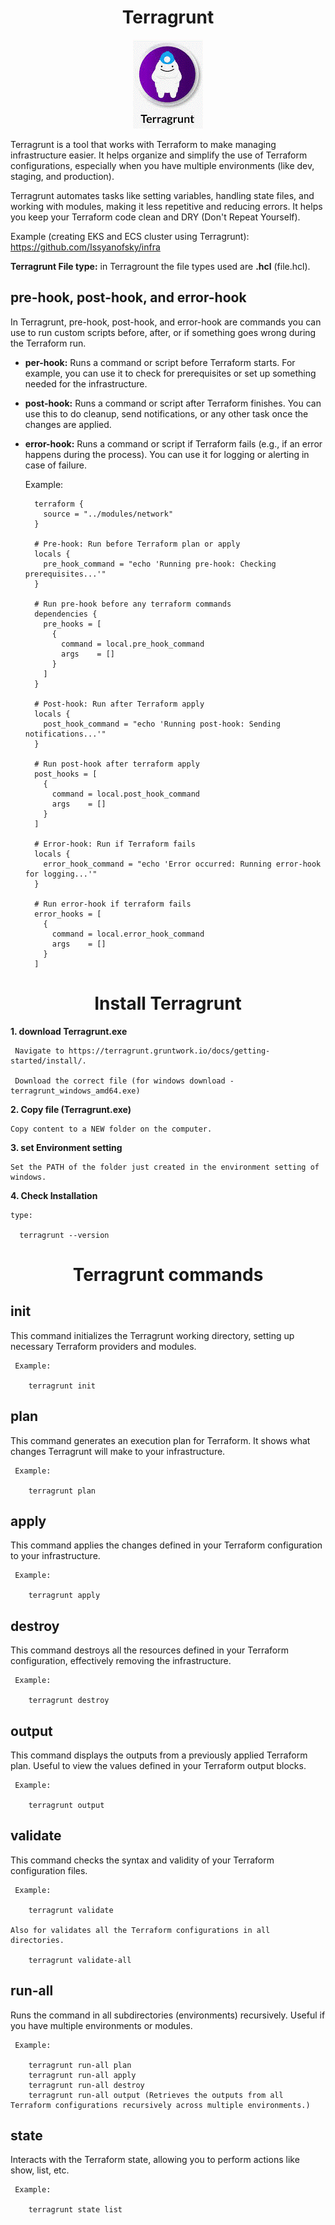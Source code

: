 <div align="center">

# **Terragrunt**

![Terragrunt](./pic/terragrunt.gif)
</div>

Terragrunt is a tool that works with Terraform to make managing infrastructure easier. It helps organize and simplify the use of Terraform configurations, especially when you have multiple environments (like dev, staging, and production).

Terragrunt automates tasks like setting variables, handling state files, and working with modules, making it less repetitive and reducing errors. It helps you keep your Terraform code clean and DRY (Don't Repeat Yourself).

Example (creating EKS and ECS cluster using Terragrunt): https://github.com/Issyanofsky/infra

__Terragrunt File type:__ in Terragrount the file types used are __.hcl__ (file.hcl).

## pre-hook, post-hook, and error-hook

In Terragrunt, pre-hook, post-hook, and error-hook are commands you can use to run custom scripts before, after, or if something goes wrong during the Terraform run.

  * __per-hook:__ Runs a command or script before Terraform starts. For example, you can use it to check for prerequisites or set up something needed for the infrastructure.
  * __post-hook:__ Runs a command or script after Terraform finishes. You can use this to do cleanup, send notifications, or any other task once the changes are applied.
  * __error-hook:__ Runs a command or script if Terraform fails (e.g., if an error happens during the process). You can use it for logging or alerting in case of failure.

      Example:
    
          terraform {
            source = "../modules/network"
          }
          
          # Pre-hook: Run before Terraform plan or apply
          locals {
            pre_hook_command = "echo 'Running pre-hook: Checking prerequisites...'"
          }
          
          # Run pre-hook before any terraform commands
          dependencies {
            pre_hooks = [
              {
                command = local.pre_hook_command
                args    = []
              }
            ]
          }
          
          # Post-hook: Run after Terraform apply
          locals {
            post_hook_command = "echo 'Running post-hook: Sending notifications...'"
          }
          
          # Run post-hook after terraform apply
          post_hooks = [
            {
              command = local.post_hook_command
              args    = []
            }
          ]
          
          # Error-hook: Run if Terraform fails
          locals {
            error_hook_command = "echo 'Error occurred: Running error-hook for logging...'"
          }
          
          # Run error-hook if terraform fails
          error_hooks = [
            {
              command = local.error_hook_command
              args    = []
            }
          ]

<div align="center">

# **Install Terragrunt**

</div>

__1. download Terragrunt.exe__

     Navigate to https://terragrunt.gruntwork.io/docs/getting-started/install/.

     Download the correct file (for windows download - terragrunt_windows_amd64.exe)

__2. Copy file (Terragrunt.exe)__

    Copy content to a NEW folder on the computer.

__3. set Environment setting__

    Set the PATH of the folder just created in the environment setting of windows.

__4. Check Installation__

    type:

      terragrunt --version 

<div align="center">

# **Terragrunt commands**

</div>

## init

This command initializes the Terragrunt working directory, setting up necessary Terraform providers and modules.

     Example:

        terragrunt init
        
## plan

This command generates an execution plan for Terraform. It shows what changes Terragrunt will make to your infrastructure.

     Example:

        terragrunt plan

## apply

This command applies the changes defined in your Terraform configuration to your infrastructure.

     Example:

        terragrunt apply

## destroy

This command destroys all the resources defined in your Terraform configuration, effectively removing the infrastructure.

     Example:

        terragrunt destroy

## output

This command displays the outputs from a previously applied Terraform plan. Useful to view the values defined in your Terraform output blocks.

     Example:

        terragrunt output


## validate

This command checks the syntax and validity of your Terraform configuration files.

     Example:

        terragrunt validate

    Also for validates all the Terraform configurations in all directories.

        terragrunt validate-all

## run-all

Runs the command in all subdirectories (environments) recursively. Useful if you have multiple environments or modules.

     Example:

        terragrunt run-all plan
        terragrunt run-all apply
        terragrunt run-all destroy
        terragrunt run-all output (Retrieves the outputs from all Terraform configurations recursively across multiple environments.) 

## state

Interacts with the Terraform state, allowing you to perform actions like show, list, etc.

     Example:

        terragrunt state list
